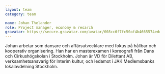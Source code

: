 ```yaml
---
layout: team
category: team

name: Johan Thelander
role: Project manager, economy & resarch
gravatar: https://secure.gravatar.com/avatar/008cc6f7fc50af4b4665574edce8f8a5
---
```


Johan arbetar som dansare och affärsutvecklare med fokus på hållbar och kooperativ organisering. Han har en masterexamen i koreografi från Dans och Cirkushögskolan i Stockholm. Johan är VD för Dilettant AB, verksamhetsansvarig för Interim kultur, och ledamot i JAK Medlemsbanks lokalavdelning Stockholm.
